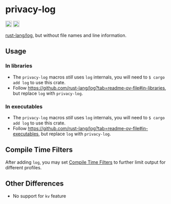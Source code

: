 # privacy-log
[<img alt="crates.io" src="https://img.shields.io/crates/v/privacy-log.svg?style=for-the-badge&color=fc8d62&logo=rust" height="20">](https://crates.io/crates/privacy-log)
[<img alt="docs.rs" src="https://img.shields.io/badge/docs.rs-privacy_log-66c2a5?style=for-the-badge&labelColor=555555&logo=docs.rs" height="20">](https://docs.rs/privacy-log)

[rust-lang/log](https://github.com/rust-lang/log), but without file names and line information.

## Usage
### In libraries
* The `privacy-log` macros *still* uses `log` internals, you will need to `$ cargo add log` to use this crate.
* Follow https://github.com/rust-lang/log?tab=readme-ov-file#in-libraries, but replace `log` with `privacy-log`.

### In executables
* The `privacy-log` macros *still* uses `log` internals, you will need to `$ cargo add log` to use this crate.
* Follow https://github.com/rust-lang/log?tab=readme-ov-file#in-executables, but replace `log` with `privacy-log`.

## Compile Time Filters
After adding `log`, you may set [Compile Time Filters](https://docs.rs/log/latest/log/#compile-time-filters) to further limit output for different profiles.

## Other Differences
* No support for `kv` feature

